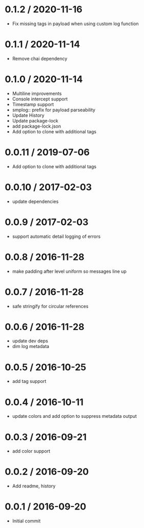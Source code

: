 
0.1.2 / 2020-11-16
==================

* Fix missing tags in payload when using custom log function

0.1.1 / 2020-11-14
==================

  * Remove chai dependency

0.1.0 / 2020-11-14
==================

  * Multiline improvements
  * Console intercept support
  * Timestamp support
  * smplog:: prefix for payload parseability
  * Update History
  * Update package-lock
  * add package-lock.json
  * Add option to clone with additional tags

0.0.11 / 2019-07-06
===================

  * Add option to clone with additional tags

0.0.10 / 2017-02-03
===================

  * update dependencies

0.0.9 / 2017-02-03
==================

  * support automatic detail logging of errors

0.0.8 / 2016-11-28
==================

  * make padding after level uniform so messages line up

0.0.7 / 2016-11-28
==================

  * safe stringify for circular references

0.0.6 / 2016-11-28
==================

  * update dev deps
  * dim log metadata

0.0.5 / 2016-10-25
==================

  * add tag support

0.0.4 / 2016-10-11
==================

  * update colors and add option to suppress metadata output

0.0.3 / 2016-09-21
==================

  * add color support

0.0.2 / 2016-09-20
==================

  * Add readme, history

0.0.1 / 2016-09-20
==================

  * Initial commit
